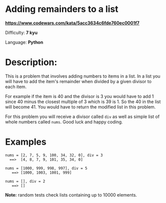 # Adding remainders to a list

**<https://www.codewars.com/kata/5acc3634c6fde760ec0001f7>**

Difficulty: **7 kyu**

Language: **Python**

# Description:

This is a problem that involves adding numbers to items in a list. In a list you will have to add the item's remainder when divided by a given divisor to each item.


For example if the item is 40 and the divisor is 3 you would have to add 1 since 40 minus the closest multiple of 3 which is 39 is 1. So the 40 in the list will become 41. You would have to return the modified list in this problem.


For this problem you will receive a divisor called `div` as well as simple list of whole numbers called `nums`. Good luck and happy coding.


# Examples



```
nums = [2, 7, 5, 9, 100, 34, 32, 0], div = 3
  ==>  [4, 8, 7, 9, 101, 35, 34, 0] 

nums = [1000, 999, 998, 997], div = 5
   ==> [1000, 1003, 1001, 999]

nums = [], div = 2
   ==> []

```

**Note:** random tests check lists containing up to 10000 elements.


